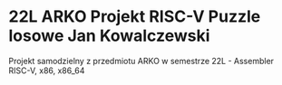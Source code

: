 # 22L ARKO Projekt RISC-V Puzzle losowe Jan Kowalczewski

Projekt samodzielny z przedmiotu ARKO w semestrze 22L - Assembler RISC-V, x86, x86_64
